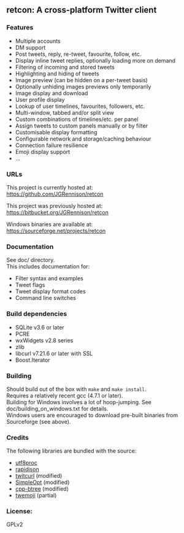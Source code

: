 ## retcon: A cross-platform Twitter client

### Features
* Multiple accounts  
* DM support  
* Post tweets, reply, re-tweet, favourite, follow, etc.  
* Display inline tweet replies, optionally loading more on demand  
* Filtering of incoming and stored tweets  
* Highlighting and hiding of tweets  
* Image preview (can be hidden on a per-tweet basis)  
* Optionally unhiding images previews only temporarily  
* Image display and download  
* User profile display  
* Lookup of user timelines, favourites, followers, etc.  
* Multi-window, tabbed and/or split view  
* Custom combinations of timelines/etc. per panel  
* Assign tweets to custom panels manually or by filter  
* Customisable display formatting  
* Configurable network and storage/caching behaviour  
* Connection failure resilience  
* Emoji display support  
* ...  

### URLs
This project is currently hosted at:  
https://github.com/JGRennison/retcon

This project was previously hosted at:  
https://bitbucket.org/JGRennison/retcon

Windows binaries are available at:  
https://sourceforge.net/projects/retcon

### Documentation
See doc/ directory.  
This includes documentation for:  

* Filter syntax and examples  
* Tweet flags  
* Tweet display format codes  
* Command line switches  

### Build dependencies
* SQLite v3.6 or later  
* PCRE  
* wxWidgets v2.8 series  
* zlib  
* libcurl v7.21.6 or later with SSL  
* Boost.Iterator  

### Building
Should build out of the box with `make` and `make install`.  
Requires a relatively recent gcc (4.7.1 or later).  
Building for Windows involves a lot of hoop-jumping. See doc/building_on_windows.txt for details.  
Windows users are encouraged to download pre-built binaries from Sourceforge (see above).  

### Credits
The following libraries are bundled with the source:

* [utf8proc](http://www.public-software-group.org/utf8proc)  
* [rapidjson](https://code.google.com/p/rapidjson/)  
* [twitcurl](http://code.google.com/p/twitcurl/) (modified)  
* [SimpleOpt](http://code.google.com/p/simpleopt/) (modified)  
* [cpp-btree](https://code.google.com/p/cpp-btree/) (modified)  
* [twemoji](https://github.com/twitter/twemoji/) (partial)  

### License:
GPLv2
